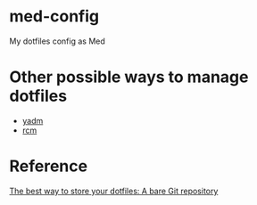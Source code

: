 # med-config
My dotfiles config as Med


# Other possible ways to manage dotfiles
* [yadm](https://www.google.com/search?client=firefox-b-d&q=yadm)
* [rcm](https://github.com/thoughtbot/rcm)

# Reference
[The best way to store your dotfiles: A bare Git repository](https://www.atlassian.com/git/tutorials/dotfiles)
